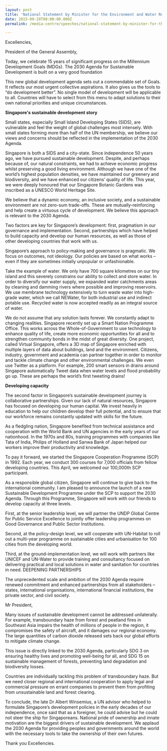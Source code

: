 ```yaml
---
layout: post
title: 'National Statement by Minister for the Environment and Water Resources of the Republic of Singapore, Dr Vivian Balakrishnan, at the United Nations Sustainable Development Summit'
date: 2015-09-28T00:00:00.000Z
permalink: /media-centre/speeches/national-statement-by-minister-for-the-environment-and-water-resources-of-the-republic-of-singapore-dr-vivian-balakrishnan-at-the-united-nations-sustainable-development-summit

---
```



Excellencies,

President of the General Assembly,

Today, we celebrate 15 years of significant progress on the Millennium Development Goals (MDGs). The 2030 Agenda for Sustainable Development is built on a very good foundation

This new global development agenda sets out a commendable set of Goals. It reflects our most urgent collective aspirations. It also gives us the tools to “do development better”. No single model of development will be applicable to all. Countries will have to select from this menu to adapt solutions to their own national priorities and unique circumstances.

**Singapore's sustainable development story**

Small states, especially Small Island Developing States (SIDS), are vulnerable and feel the weight of global challenges most intensely. With small states forming more than half of the UN membership, we believe our views and concerns should be reflected in the implementation of the 2030 Agenda.

Singapore is both a SIDS and a city-state. Since independence 50 years ago, we have pursued sustainable development. Despite, and perhaps because of, our natural constraints, we had to achieve economic progress whilst preserving a good living environment. Although we have one of the world’s highest population densities, we have maintained our greenery and biodiversity, and we have enhanced our citizens’ quality of life. This year, we were deeply honoured that our Singapore Botanic Gardens was inscribed as a UNESCO World Heritage Site.

We believe that a dynamic economy, an inclusive society, and a sustainable environment are not zero-sum trade-offs. These are mutually-reinforcing and help create a virtuous cycle of development. We believe this approach is relevant to the 2030 Agenda.

Two factors are key for Singapore’s development: first, pragmatism in our governance and implementation. Second, partnerships which have helped to build capacity and develop our human resources, as well as those of other developing countries that work with us.

Singapore’s approach to policy-making and governance is pragmatic. We focus on outcomes, not ideology. Our policies are based on what works – even if they are sometimes initially unpopular or unfashionable.

Take the example of water. We only have 700 square kilometres on our tiny island and this severely constrains our ability to collect and store water. In order to diversify our water supply, we expanded water catchments areas by cleaning and damming rivers where possible and improving reservoirs. We use membrane technology extensively to turn waste water into high-grade water, which we call NEWater, for both industrial use and indirect potable use. Recycled water is now accepted readily as an integral source of water.

We do not assume that any solution lasts forever. We constantly adapt to changing realities. Singapore recently set up a Smart Nation Programme Office. This works across the Whole-of-Government to use technology to enhance quality of life, create more economic opportunities for all and to strengthen community bonds in the midst of great diversity. One project, called Virtual Singapore, offers a 3D map of Singapore enriched with multiple layers of data about buildings, land and the environment. Citizens, industry, government and academia can partner together in order to monitor and tackle climate change and other environmental challenges. We even use Twitter as a platform. For example, 200 smart sensors in drains around Singapore automatically Tweet data when water levels and flood probability go up. These are perhaps the world’s first tweeting drains!

**Developing capacity**

The second factor in Singapore’s sustainable development journey is collaborative partnerships. Given our lack of natural resources, Singapore has focused on developing our human capital. We invest heavily in education to help our children develop their full potential, and to ensure that our workforce remains constantly updated with skills for the future.

As a fledgling nation, Singapore benefited from technical assistance and cooperation with the World Bank and UN agencies in the early years of our nationhood. In the 1970s and 80s, training programmes with companies like Tata of India, Philips of Holland and Sanwa Bank of Japan helped our workers improve their productivity and knowledge.

To pay it forward, we started the Singapore Cooperation Programme (SCP) in 1992. Each year, we conduct 300 courses for 7,000 officials from fellow developing countries. This April, we welcomed our 100,000th SCP participant.

As a responsible global citizen, Singapore will continue to give back to the international community. I am pleased to announce the launch of a new Sustainable Development Programme under the SCP to support the 2030 Agenda. Through this Programme, Singapore will work with our friends to develop capacity at three levels.

 First, at the senior leadership level, we will partner the UNDP Global Centre for Public Service Excellence to jointly offer leadership programmes on Good Governance and Public Sector Institutions.

Second, at the policy-design level, we will cooperate with UN-Habitat to roll out a multi-year programme on sustainable cities and urbanisation for 100 cities from the developing world.

Third, at the ground-implementation level, we will work with partners like UNICEF and UN-Water to provide training and consultancy focused on delivering practical and local solutions in water and sanitation for countries in need. DEEPENING PARTNERSHIPS

The unprecedented scale and ambition of the 2030 Agenda require renewed commitment and enhanced partnerships from all stakeholders – states, international organisations, international financial institutions, the private sector, and civil society.

Mr President,

Many issues of sustainable development cannot be addressed unilaterally. For example, transboundary haze from forest and peatland fires in Southeast Asia impairs the health of millions of people in the region, it compromises the safety of aircraft, and it damages our regional economy. The large quantities of carbon dioxide released sets back our global efforts to mitigate climate change.

This issue is directly linked to the 2030 Agenda, particularly SDG 3 on ensuring healthy lives and promoting well-being for all, and SDG 15 on sustainable management of forests, preventing land degradation and biodiversity losses.

Countries are individually tackling this problem of transboundary haze. But we need closer regional and international cooperation to apply legal and commercial pressure on errant companies to prevent them from profiting from unsustainable land and forest clearing.

To conclude, the late Dr Albert Winsemius, a UN advisor who helped to formulate Singapore’s development policies in the early decades of our independence, once said that as a foreigner, he could advise but he could not steer the ship for Singaporeans. National pride of ownership and innate motivation are the biggest drivers of sustainable development. We applaud the 2030 Agenda for providing peoples and governments around the world with the necessary tools to take the ownership of their own futures.

Thank you Excellencies.


